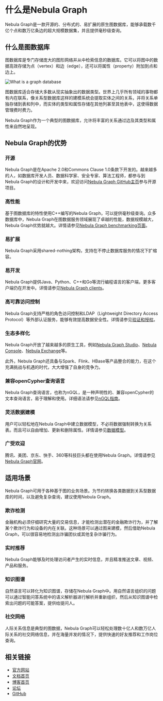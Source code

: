 # 什么是Nebula Graph

Nebula Graph是一款开源的、分布式的、易扩展的原生图数据库，能够承载数千亿个点和数万亿条边的超大规模数据集，并且提供毫秒级查询。

## 什么是图数据库

图数据库是专门存储庞大的图形网络并从中检索信息的数据库。它可以将图中的数据高效存储为点（vertex）和边（edge），还可以将属性（property）附加到点和边上。

![What is a graph database](https://docs-cdn.nebula-graph.com.cn/docs-2.0/1.introduction/what-is-a-graph-database.png "What is a graph database")

图数据库适合存储大多数从现实抽象出的数据类型。世界上几乎所有领域的事物都有内在联系，像关系型数据库这样的建模系统会提取实体之间的关系，并将关系单独存储到表和列中，而实体的类型和属性存储在其他列甚至其他表中，这使得数据管理费时费力。

Nebula Graph作为一个典型的图数据库，允许将丰富的关系通过边及其类型和属性来自然地呈现。

## Nebula Graph的优势

### 开源

Nebula Graph是在Apache 2.0和Commons Clause 1.0条款下开发的。越来越多的人，如数据库开发人员、数据科学家、安全专家、算法工程师，都参与到Nebula Graph的设计和开发中来，欢迎访问[Nebula Graph GitHub主页](https://github.com/vesoft-inc/nebula-graph)参与开源项目。

### 高性能

基于图数据库的特性使用C++编写的Nebula Graph，可以提供毫秒级查询。众多数据库中，Nebula Graph在图数据服务领域展现了卓越的性能，数据规模越大，Nebula Graph优势就越大。详情请参见[Nebula Graph benchmarking页面](https://discuss.nebula-graph.com.cn/t/topic/782)。

### 易扩展

Nebula Graph采用shared-nothing架构，支持在不停止数据库服务的情况下扩缩容。

### 易开发

Nebula Graph提供Java、Python、C++和Go等流行编程语言的客户端，更多客户端仍在开发中。详情请参见[Nebula Graph clients](../20.appendix/6.eco-tool-version.md)。

### 高可靠访问控制

Nebula Graph支持严格的角色访问控制和LDAP（Lightweight Directory Access Protocol）等外部认证服务，能够有效提高数据安全性。详情请参见[验证和授权](../7.data-security/1.authentication/1.authentication.md)。

### 生态多样化

Nebula Graph开放了越来越多的原生工具，例如[Nebula Graph Studio](https://github.com/vesoft-inc/nebula-web-docker)、[Nebula Console](https://github.com/vesoft-inc/nebula-console)、[Nebula Exchange](https://github.com/vesoft-inc/nebula-spark-utils/tree/v2.0.0/nebula-exchange)等。

此外，Nebula Graph还具备与Spark、Flink、HBase等产品整合的能力，在这个充满挑战与机遇的时代，大大增强了自身的竞争力。

### 兼容openCypher查询语言

Nebula Graph查询语言，也称为nGQL，是一种声明性的、兼容openCypher的文本查询语言，易于理解和使用。详细语法请参见[nGQL指南](../3.ngql-guide/1.nGQL-overview/1.overview.md)。

### 灵活数据建模

用户可以轻松地在Nebula Graph中建立数据模型，不必将数据强制转换为关系表。而且可以自由增加、更新和删除属性。详情请参见[数据模型](2.data-model.md)。

### 广受欢迎

腾讯、美团、京东、快手、360等科技巨头都在使用Nebula Graph。详情请参见[Nebula Graph官网](https://nebula-graph.com.cn/)。

## 适用场景

Nebula Graph可用于各种基于图的业务场景。为节约转换各类数据到关系型数据库的时间，以及避免复杂查询，建议使用Nebula Graph。

### 欺诈检测

金融机构必须仔细研究大量的交易信息，才能检测出潜在的金融欺诈行为，并了解某个欺诈行为和设备的内在关联。这种场景可以通过图来建模，然后借助Nebula Graph，可以很容易地检测出诈骗团伙或其他复杂诈骗行为。

### 实时推荐

Nebula Graph能够及时处理访问者产生的实时信息，并且精准推送文章、视频、产品和服务。

### 知识图谱

自然语言可以转化为知识图谱，存储在Nebula Graph中。用自然语言组织的问题可以通过智能问答系统中的语义解析器进行解析并重新组织，然后从知识图谱中检索出问题的可能答案，提供给提问人。

### 社交网络

人际关系信息是典型的图数据，Nebula Graph可以轻松处理数十亿人和数万亿人际关系的社交网络信息，并在海量并发的情况下，提供快速的好友推荐和工作岗位查询。

## 相关链接

- [官方网站](https://www.vesoft.com/cn/)
- [文档首页](https://docs.nebula-graph.com.cn/master/)
- [博客首页](https://nebula-graph.com.cn/posts/)
- [论坛](https://discuss.nebula-graph.com.cn/)
- [GitHub](https://github.com/vesoft-inc)

